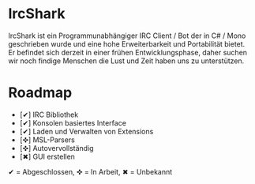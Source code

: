 <h1>IrcShark</h1>
<p>
IrcShark ist ein Programmunabh&#228;ngiger IRC Client / Bot der in C# / Mono geschrieben wurde und eine hohe Erweiterbarkeit und Portabilit&#228;t bietet.<br />
Er befindet sich derzeit in einer fr&#252;hen Entwicklungsphase, daher suchen wir noch findige Menschen die Lust und Zeit haben uns zu unterst&#252;tzen.
</p>

<h1>Roadmap</h1>
<p>
	<ul>
		<li>[&#10004;] IRC Bibliothek</li>
                <li>[&#10004;] Konsolen basiertes Interface</li>
		<li>[&#10004;] Laden und Verwalten von Extensions</li>
		<li>[&#10012;] MSL-Parsers</li>
                <li>[&#10012;] Autovervollst&#228;ndig</li>
		<li>[&#10006;] GUI erstellen</li>
	</ul>
</p>
&#10004; = Abgeschlossen, &#10012; = In Arbeit, &#10006; = Unbekannt